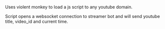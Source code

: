 Uses violent monkey to load a js script to any youtube domain. 

Script opens a websocket connection to streamer bot and will send youtube title, video_id and current time.
